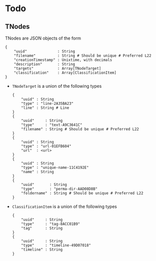 # Todo

## TNodes

TNodes are JSON objects of the form

```
{
    "uuid"              : String
    "filename"          : String # Should be unique # Preferred L22
    "creationTimestamp" : Unixtime, with decimals
    "description"       : String
    "targets"           : Array[TNodeTarget]
    "classification"    : Array[ClassificationItem]
}
```

- `TNodeTarget` is a union of the following types

	```
	{
	    "uuid" : String
	    "type" : "line-2A35BA23"
	    "line" : String # Line
	}
	{
	    "uuid"     : String
	    "type"     : "text-A9C3641C"
	    "filename" : String # Should be unique # Preferred L22
	}
	{
	    "uuid" : String
	    "type" : "url-01EFB604"
	    "url"  : <url>
	}
	{
	    "uuid" : String
	    "type" : "unique-name-11C4192E"
	    "name" : String
	}
	{
	    "uuid"       : String
	    "type"       : "perma-dir-AAD08D8B"
	    "foldername" : String # Should be unique # Preferred L22
	}
	```

- `ClassificationItem` is a union of the following types

	```
	{
	    "uuid"     : String
	    "type"     : "tag-8ACC01B9"
	    "tag"      : String
	}
	{
	    "uuid"     : String
	    "type"     : "timeline-49D07018"
	    "timeline" : String
	}
	```

